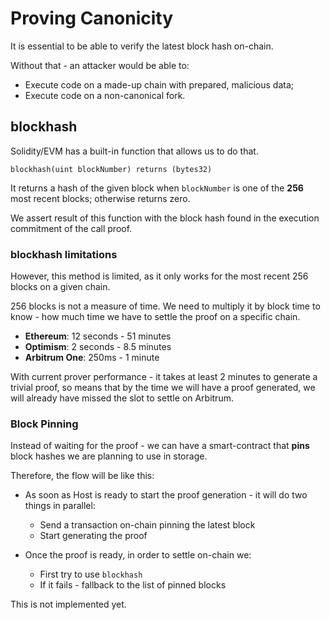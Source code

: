 # Proving Canonicity

It is essential to be able to verify the latest block hash on-chain.

Without that - an attacker would be able to:
* Execute code on a made-up chain with prepared, malicious data;
* Execute code on a non-canonical fork.

## blockhash

Solidity/EVM has a built-in function that allows us to do that.

```sol
blockhash(uint blockNumber) returns (bytes32)
```
It returns a hash of the given block when `blockNumber` is one of the **256** most recent blocks; otherwise returns zero.

We assert result of this function with the block hash found in the execution commitment of the call proof.

### blockhash limitations
However, this method is limited, as it only works for the most recent 256 blocks on a given chain.

256 blocks is not a measure of time. We need to multiply it by block time to know - how much time we have to settle the proof on a specific chain.


* **Ethereum**: 12 seconds - 51 minutes
* **Optimism**: 2 seconds - 8.5 minutes
* **Arbitrum One**: 250ms - 1 minute

With current prover performance - it takes at least 2 minutes to generate a trivial proof, so means that by the time we will have a proof generated, we will already have missed the slot to settle on Arbitrum.

### Block Pinning

Instead of waiting for the proof - we can have a smart-contract that **pins** block hashes we are planning to use in storage.

Therefore, the flow will be like this:
* As soon as Host is ready to start the proof generation - it will do two things in parallel:
    * Send a transaction on-chain pinning the latest block
    * Start generating the proof
    
* Once the proof is ready, in order to settle on-chain we:
    * First try to use `blockhash`
    * If it fails - fallback to the list of pinned blocks

This is not implemented yet.
